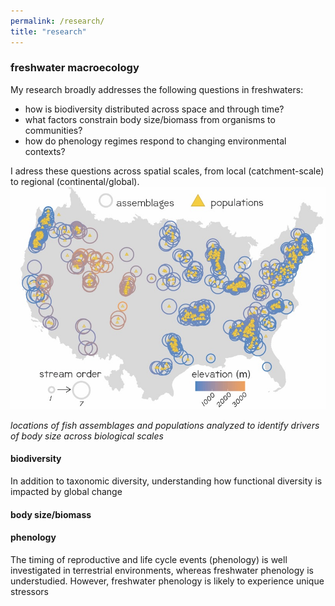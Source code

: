 ```yaml
---
permalink: /research/
title: "research"
---
```


### freshwater macroecology

My research broadly addresses the following questions in freshwaters:

+ how is biodiversity distributed across space and through time?
+ what factors constrain body size/biomass from organisms to communities?
+ how do phenology regimes respond to changing environmental contexts?

I adress these questions across spatial scales, from local (catchment-scale) to regional (continental/global).
<img src="/assets/images/studySitesBerg.jpg" alt="bergsites" width="600"/>

*locations of fish assemblages and populations analyzed to identify drivers of body size across biological scales*

#### biodiversity

In addition to taxonomic diversity, understanding how functional diversity is impacted by global change 

#### body size/biomass


#### phenology

The timing of reproductive and life cycle events (phenology) is well investigated in terrestrial environments, whereas freshwater phenology is understudied. However, freshwater phenology is likely to experience unique stressors 